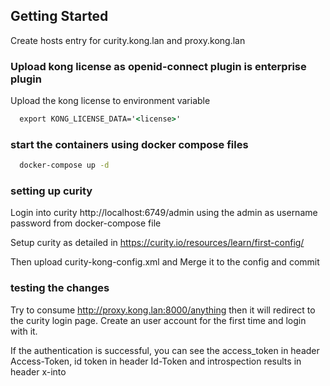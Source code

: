 ## Getting Started

Create hosts entry for curity.kong.lan and proxy.kong.lan 

### Upload kong license as openid-connect plugin is enterprise plugin
Upload the kong license to environment variable 

```cmd
  export KONG_LICENSE_DATA='<license>'
```

### start the containers using docker compose files

```cmd
  docker-compose up -d
```

### setting up curity

Login into curity http://localhost:6749/admin using the admin as username password from docker-compose file

Setup curity as detailed in https://curity.io/resources/learn/first-config/

Then upload curity-kong-config.xml and Merge it to the config and commit

### testing the changes

Try to consume http://proxy.kong.lan:8000/anything then it will redirect to the curity login page. Create an user account for the first time and login with it. 

If the authentication is successful, you can see the access_token in header Access-Token, id token in header Id-Token and introspection results in header x-into
